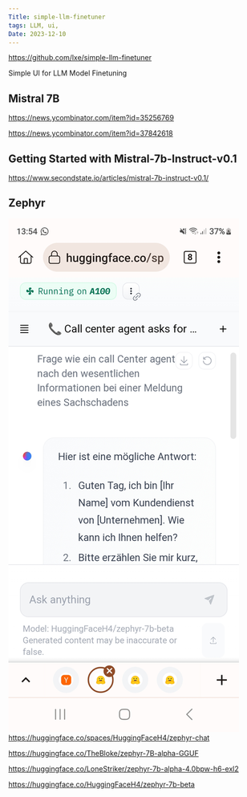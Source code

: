 ```yaml
---
Title: simple-llm-finetuner
tags: LLM, ui, 
Date: 2023-12-10
---
```

https://github.com/lxe/simple-llm-finetuner

Simple UI for LLM Model Finetuning

## Mistral 7B
https://news.ycombinator.com/item?id=35256769

https://news.ycombinator.com/item?id=37842618

## Getting Started with Mistral-7b-Instruct-v0.1
https://www.secondstate.io/articles/mistral-7b-instruct-v0.1/

## Zephyr 
![](../_asset/Screenshot_20231210_135443_Kiwi%20Browser.jpg)
https://huggingface.co/spaces/HuggingFaceH4/zephyr-chat


https://huggingface.co/TheBloke/zephyr-7B-alpha-GGUF

https://huggingface.co/LoneStriker/zephyr-7b-alpha-4.0bpw-h6-exl2

https://huggingface.co/HuggingFaceH4/zephyr-7b-beta
